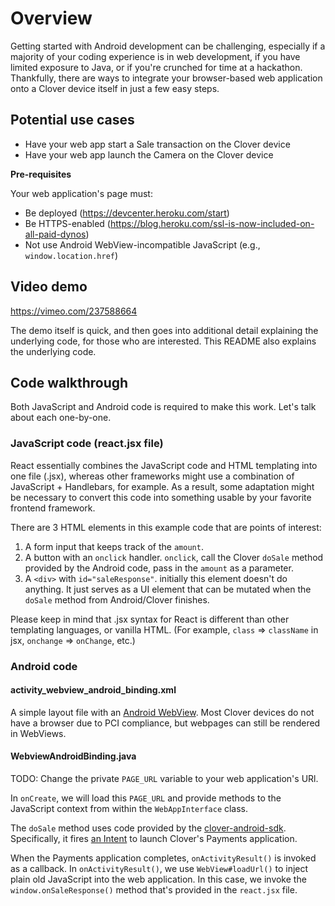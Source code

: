 # Overview

Getting started with Android development can be challenging, especially if a majority of your coding experience is in web development, if you have limited exposure to Java, or if you're crunched for time at a hackathon. Thankfully, there are ways to integrate your browser-based web application onto a Clover device itself in just a few easy steps.

## Potential use cases
- Have your web app start a Sale transaction on the Clover device
- Have your web app launch the Camera on the Clover device

**Pre-requisites**

Your web application's page must:
- Be deployed (https://devcenter.heroku.com/start)
- Be HTTPS-enabled (https://blog.heroku.com/ssl-is-now-included-on-all-paid-dynos)
- Not use Android WebView-incompatible JavaScript (e.g., `window.location.href`)

## Video demo

https://vimeo.com/237588664

The demo itself is quick, and then goes into additional detail explaining the underlying code, for those who are interested. This README also explains the underlying code.

## Code walkthrough

Both JavaScript and Android code is required to make this work. Let's talk about each one-by-one.

### JavaScript code (react.jsx file)

React essentially combines the JavaScript code and HTML templating into one file (.jsx), whereas other frameworks might use a combination of JavaScript + Handlebars, for example. As a result, some adaptation might be necessary to convert this code into something usable by your favorite frontend framework.

There are 3 HTML elements in this example code that are points of interest:

1. A form input that keeps track of the `amount`.
2. A button with an `onclick` handler. `onclick`, call the Clover `doSale` method provided by the Android code, pass in the `amount` as a parameter.
3. A `<div>` with `id="saleResponse"`. initially this element doesn't do anything. It just serves as a UI element that can be mutated when the `doSale` method from Android/Clover finishes.

Please keep in mind that .jsx syntax for React is different than other templating languages, or vanilla HTML. (For example, `class` => `className` in jsx, `onchange` => `onChange`, etc.)

### Android code

#### activity_webview_android_binding.xml

A simple layout file with an [Android WebView](https://developer.android.com/reference/android/webkit/WebView.html). Most Clover devices do not have a browser due to PCI compliance, but webpages can still be rendered in WebViews.

#### WebviewAndroidBinding.java

TODO: Change the private `PAGE_URL` variable to your web application's URl.

In `onCreate`, we will load this `PAGE_URL` and provide methods to the JavaScript context from within the `WebAppInterface` class.

The `doSale` method uses code provided by the [clover-android-sdk](https://github.com/clover/clover-android-sdk). Specifically, it fires [an Intent](https://github.com/clover/clover-android-sdk/blob/ba1bc1e5ab0c2189108b3c4b6de6c79c4fb6065b/clover-android-sdk/src/main/java/com/clover/sdk/v1/Intents.java) to launch Clover's Payments application. 

When the Payments application completes, `onActivityResult()` is invoked as a callback. In `onActivityResult()`, we use `WebView#loadUrl()` to inject plain old JavaScript into the web application. In this case, we invoke the `window.onSaleResponse()` method that's provided in the `react.jsx` file.
